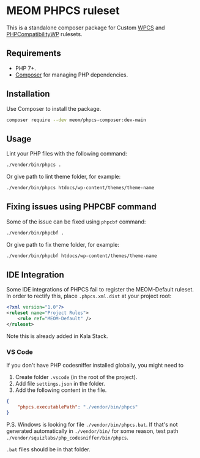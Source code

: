 # MEOM PHPCS ruleset

This is a standalone composer package for Custom [WPCS](https://github.com/WordPress-Coding-Standards/WordPress-Coding-Standards) and [PHPCompatibilityWP](https://github.com/PHPCompatibility/PHPCompatibilityWP)  rulesets.

## Requirements

* PHP 7+.
* [Composer](https://getcomposer.org/) for managing PHP dependencies.

## Installation

Use Composer to install the package.

```bash
composer require --dev meom/phpcs-composer:dev-main
```

## Usage

Lint your PHP files with the following command:

```bash
./vendor/bin/phpcs .
```

Or give path to lint theme folder, for example:

```bash
./vendor/bin/phpcs htdocs/wp-content/themes/theme-name
```

## Fixing issues using PHPCBF command

Some of the issue can be fixed using `phpcbf` command:

```bash
./vendor/bin/phpcbf .
```

Or give path to fix theme folder, for example:

```bash
./vendor/bin/phpcbf htdocs/wp-content/themes/theme-name
```

## IDE Integration

Some IDE integrations of PHPCS fail to register the MEOM-Default ruleset. In order to rectify this, place `.phpcs.xml.dist` at your project root:

```xml
<?xml version="1.0"?>
<ruleset name="Project Rules">
    <rule ref="MEOM-Default" />
</ruleset>
```

Note this is already added in Kala Stack.

### VS Code

If you don't have PHP codesniffer installed globally, you might need to

1. Create folder `.vscode` (in the root of the project).
1. Add file `settings.json` in the folder.
1. Add the following content in the file.

```json
{
    "phpcs.executablePath": "./vendor/bin/phpcs"
}
```

P.S. Windows is looking for file `./vendor/bin/phpcs.bat`. If that's not generated automatically in `./vendor/bin/` for some reason, test path `./vendor/squizlabs/php_codesniffer/bin/phpcs`.

`.bat` files should be in that folder.
